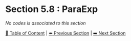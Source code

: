 # Section 5.8 : ParaExp

_No codes is associated to this section_

[:book: Table of Content](../README.md) | [:arrow_left: Previous Section](../sec5.7/README.md) | [:arrow_right: Next Section](../sec5.9/README.md)